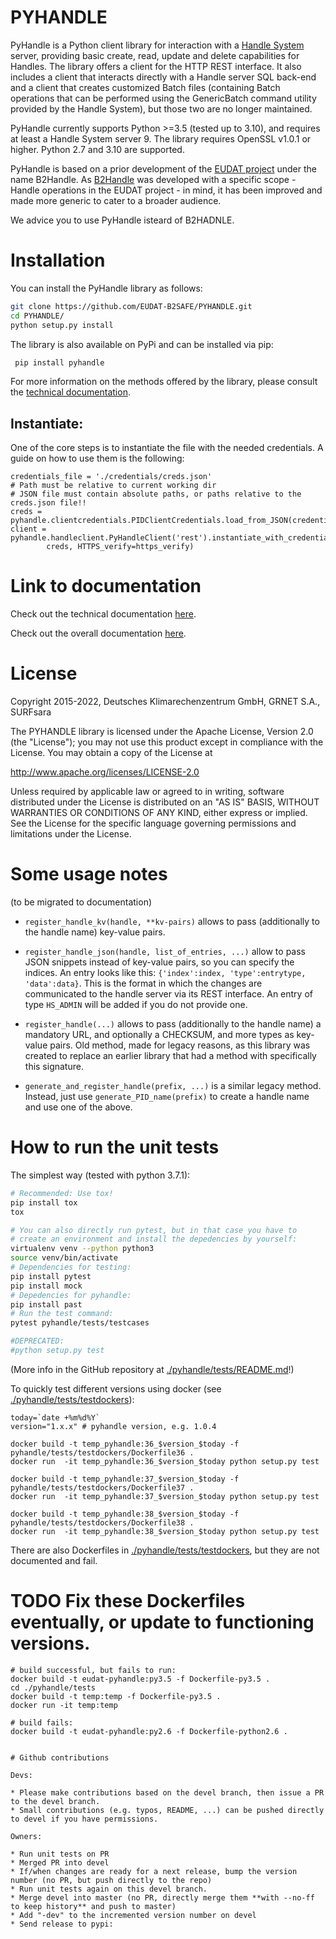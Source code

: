 # PYHANDLE

PyHandle is a Python client library for interaction with a [Handle System](https://handle.net) server, providing basic create, read, update and delete capabilities for Handles. The library offers a client for the HTTP REST interface. It also includes a client that interacts directly with a Handle server SQL back-end and a client that creates customized Batch files (containing Batch operations that can be performed using the GenericBatch command utility provided by the Handle System), but those two are no longer maintained.

PyHandle currently supports Python >=3.5 (tested up to 3.10), and requires at least a Handle System server 9. The library requires OpenSSL v1.0.1 or higher. Python 2.7 and 3.10 are supported. 

PyHandle is based on a prior development of the [EUDAT project](https://eudat.eu) under the name B2Handle.
As [B2Handle](https://github.com/EUDAT-B2SAFE/B2HANDLE) was developed with a specific scope - Handle operations in the EUDAT project - in mind, it has been improved and made more generic to cater to a broader audience.

We advice you to use PyHandle isteard of B2HADNLE. 


# Installation

You can install the PyHandle library as follows:

```bash
git clone https://github.com/EUDAT-B2SAFE/PYHANDLE.git
cd PYHANDLE/
python setup.py install
```
 
The library is also available on PyPi and can be installed via pip:

```bash
 pip install pyhandle
```

For more information on the methods offered by the library, please consult the [technical documentation](http://eudat-b2handle.github.io/PYHANDLE/).

## Instantiate:

One of the core steps is to instantiate the file with the needed credentials. 
A guide on how to use them is the following: 

```
credentials_file = './credentials/creds.json'
# Path must be relative to current working dir
# JSON file must contain absolute paths, or paths relative to the creds.json file!!
creds = pyhandle.clientcredentials.PIDClientCredentials.load_from_JSON(credentials_file)
client = pyhandle.handleclient.PyHandleClient('rest').instantiate_with_credentials(
        creds, HTTPS_verify=https_verify)
```


# Link to documentation

Check out the technical documentation [here](https://eudat-b2handle.github.io/PYHANDLE/).

Check out the overall documentation [here](https://eudat-b2handle.github.io/).


# License

Copyright 2015-2022, Deutsches Klimarechenzentrum GmbH, GRNET S.A., SURFsara

   The PYHANDLE library is licensed under the Apache License,
   Version 2.0 (the "License"); you may not use this product except in 
   compliance with the License.
   You may obtain a copy of the License at

   http://www.apache.org/licenses/LICENSE-2.0

   Unless required by applicable law or agreed to in writing, software
   distributed under the License is distributed on an "AS IS" BASIS,
   WITHOUT WARRANTIES OR CONDITIONS OF ANY KIND, either express or implied.
   See the License for the specific language governing permissions and
   limitations under the License.


# Some usage notes

(to be migrated to documentation)


* `register_handle_kv(handle, **kv-pairs)` allows to pass (additionally to the handle name) key-value pairs.

* `register_handle_json(handle, list_of_entries, ...)` allow to pass JSON snippets instead of key-value pairs, so you can specify the indices. An entry looks like this: `{'index':index, 'type':entrytype, 'data':data}`. This is the format in which the changes are communicated to the handle server via its REST interface. An entry of type `HS_ADMIN` will be added if you do not provide one.

* `register_handle(...)` allows to pass (additionally to the handle name) a mandatory URL, and optionally a CHECKSUM, and more types as key-value pairs. Old method, made for legacy reasons, as this library was created to replace an earlier library that had a method with specifically this signature.

* `generate_and_register_handle(prefix, ...)` is a similar legacy method. Instead, just use `generate_PID_name(prefix)` to create a handle name and use one of the above. 


# How to run the unit tests

The simplest way (tested with python 3.7.1):

```bash
# Recommended: Use tox!
pip install tox
tox

# You can also directly run pytest, but in that case you have to
# create an environment and install the depedencies by yourself:
virtualenv venv --python python3
source venv/bin/activate
# Dependencies for testing:
pip install pytest
pip install mock
# Depedencies for pyhandle:
pip install past
# Run the test command:
pytest pyhandle/tests/testcases

#DEPRECATED:
#python setup.py test
```

(More info in the GitHub repository at [./pyhandle/tests/README.md](./pyhandle/tests/README.md)!)

To quickly test different versions using docker (see [./pyhandle/tests/testdockers](./pyhandle/tests/testdockers)):

```
today=`date +%m%d%Y`
version="1.x.x" # pyhandle version, e.g. 1.0.4

docker build -t temp_pyhandle:36_$version_$today -f pyhandle/tests/testdockers/Dockerfile36 . 
docker run  -it temp_pyhandle:36_$version_$today python setup.py test

docker build -t temp_pyhandle:37_$version_$today -f pyhandle/tests/testdockers/Dockerfile37 . 
docker run  -it temp_pyhandle:37_$version_$today python setup.py test

docker build -t temp_pyhandle:38_$version_$today -f pyhandle/tests/testdockers/Dockerfile38 . 
docker run  -it temp_pyhandle:38_$version_$today python setup.py test
```

There are also Dockerfiles in [./pyhandle/tests/testdockers](./pyhandle/tests/testdockers), but they are not documented and fail.

# TODO Fix these Dockerfiles eventually, or update to functioning versions.

```
# build successful, but fails to run:
docker build -t eudat-pyhandle:py3.5 -f Dockerfile-py3.5 .
cd ./pyhandle/tests
docker build -t temp:temp -f Dockerfile-py3.5 .
docker run -it temp:temp

# build fails:
docker build -t eudat-pyhandle:py2.6 -f Dockerfile-python2.6 .


# Github contributions

Devs:

* Please make contributions based on the devel branch, then issue a PR to the devel branch.
* Small contributions (e.g. typos, README, ...) can be pushed directly to devel if you have permissions.

Owners:

* Run unit tests on PR
* Merged PR into devel
* If/when changes are ready for a next release, bump the version number (no PR, but push directly to the repo)
* Run unit tests again on this devel branch.
* Merge devel into master (no PR, directly merge them **with --no-ff to keep history** and push to master)
* Add "-dev" to the incremented version number on devel
* Send release to pypi: 



